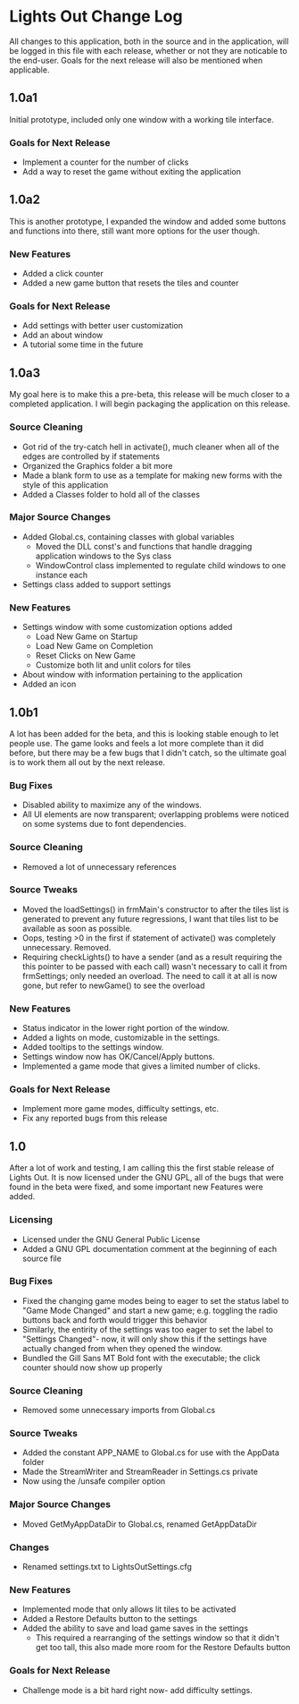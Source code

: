 # Lights Out Change Log

All changes to this application, both in the source and in the application, will be logged in this file with each release, whether or not they are noticable to the end-user. Goals for the next release will also be mentioned when applicable.

## 1.0a1

Initial prototype, included only one window with a working tile interface.

### Goals for Next Release
 + Implement a counter for the number of clicks
 + Add a way to reset the game without exiting the application

## 1.0a2

This is another prototype, I expanded the window and added some buttons and functions into there, still want more options for the user though.

### New Features
 + Added a click counter
 + Added a new game button that resets the tiles and counter

### Goals for Next Release
 + Add settings with better user customization
 + Add an about window
 + A tutorial some time in the future

## 1.0a3

My goal here is to make this a pre-beta, this release will be much closer to a
completed application. I will begin packaging the application on this release.

### Source Cleaning
 + Got rid of the try-catch hell in activate(), much cleaner when all of the edges are controlled by if statements
 + Organized the Graphics folder a bit more
 + Made a blank form to use as a template for making new forms with the style of this application
 + Added a Classes folder to hold all of the classes

### Major Source Changes
 + Added Global.cs, containing classes with global variables
    + Moved the DLL const's and functions that handle dragging application windows to the Sys class
    + WindowControl class implemented to regulate child windows to one instance each
 + Settings class added to support settings

### New Features
 + Settings window with some customization options added
    + Load New Game on Startup
    + Load New Game on Completion
    + Reset Clicks on New Game
    + Customize both lit and unlit colors for tiles
 + About window with information pertaining to the application
 + Added an icon

## 1.0b1

A lot has been added for the beta, and this is looking stable enough to let people use. The game looks and feels a lot more complete than it did before, but there may be a few bugs that I didn't catch, so the ultimate goal is to work them all out by the next release.

### Bug Fixes
 + Disabled ability to maximize any of the windows.
 + All UI elements are now transparent; overlapping problems were noticed on some systems due to font dependencies.

### Source Cleaning
 + Removed a lot of unnecessary references

### Source Tweaks
 + Moved the loadSettings() in frmMain's constructor to after the tiles list is generated to prevent any future regressions, I want that tiles list to be available as soon as possible.
 + Oops, testing >0 in the first if statement of activate() was completely unnecessary. Removed.
 + Requiring checkLights() to have a sender (and as a result requiring the this pointer to be passed with each call) wasn't necessary to call it from frmSettings; only needed an overload. The need to call it at all is now gone, but refer to newGame() to see the overload

### New Features
 + Status indicator in the lower right portion of the window.
 + Added a lights on mode, customizable in the settings.
 + Added tooltips to the settings window.
 + Settings window now has OK/Cancel/Apply buttons.
 + Implemented a game mode that gives a limited number of clicks.

### Goals for Next Release
 + Implement more game modes, difficulty settings, etc.
 + Fix any reported bugs from this release

## 1.0

After a lot of work and testing, I am calling this the first stable release of
Lights Out. It is now licensed under the GNU GPL, all of the bugs that were
found in the beta were fixed, and some important new Features were added.

### Licensing
 + Licensed under the GNU General Public License
 + Added a GNU GPL documentation comment at the beginning of each source file

### Bug Fixes
 + Fixed the changing game modes being to eager to set the status label to "Game Mode Changed" and start a new game; e.g. toggling the radio buttons back and forth would trigger this behavior
 + Similarly, the entirity of the settings was too eager to set the label to "Settings Changed"- now, it will only show this if the settings have actually changed from when they opened the window.
 + Bundled the Gill Sans MT Bold font with the executable; the click counter should now show up properly

### Source Cleaning
 + Removed some unnecessary imports from Global.cs

### Source Tweaks
 + Added the constant APP_NAME to Global.cs for use with the AppData folder
 + Made the StreamWriter and StreamReader in Settings.cs private
 + Now using the /unsafe compiler option

### Major Source Changes
 + Moved GetMyAppDataDir to Global.cs, renamed GetAppDataDir

### Changes
 + Renamed settings.txt to LightsOutSettings.cfg

### New Features
 + Implemented mode that only allows lit tiles to be activated
 + Added a Restore Defaults button to the settings
 + Added the ability to save and load game saves in the settings
    + This required a rearranging of the settings window so that it didn't get too tall, this also made more room for the Restore Defaults button

### Goals for Next Release
 + Challenge mode is a bit hard right now- add difficulty settings.
